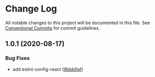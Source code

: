 # Change Log

All notable changes to this project will be documented in this file.
See [Conventional Commits](https://conventionalcommits.org) for commit guidelines.

## 1.0.1 (2020-08-17)


### Bug Fixes

* add eslint-config-react ([9bbb0ef](https://github.com/devpulsion/configs/commit/9bbb0efb1d38bb715f145139b2b8132b458c1ef7))
